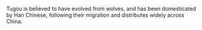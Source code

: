 Tugou is believed to have evolved from wolves, and has been domesticated by Han Chinese, 
following their migration and distributes widely across China.
